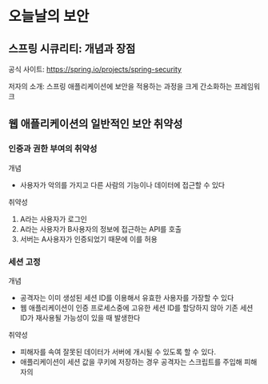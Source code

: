 # 오늘날의 보안
## 스프링 시큐리티: 개념과 장점
공식 사이트: https://spring.io/projects/spring-security

저자의 소개: 스프링 애플리케이션에 보안을 적용하는 과정을 크게 간소화하는 프레임워크

## 웹 애플리케이션의 일반적인 보안 취약성
### 인증과 권한 부여의 취약성
개념
- 사용자가 악의를 가지고 다른 사람의 기능이나 데이터에 접근할 수 있다

취약성
1. A라는 사용자가 로그인
2. A라는 사용자가 B사용자의 정보에 접근하는 API를 호출
3. 서버는 A사용자가 인증되었기 때문에 이를 허용

### 세션 고정
개념
- 공격자는 이미 생성된 세션 ID를 이용해서 유효한 사용자를 가장할 수 있다
- 웹 애플리케이션이 인증 프로세스중에 고유한 세션 ID를 할당하지 않아 기존 세션 ID가 재사용될 가능성이 있을 때 발생한다

취약성
- 피해자를 속여 잘못된 데이터가 서버에 개시될 수 있도록 할 수 있다.
- 애플리케이션이 세션 값을 쿠키에 저장하는 경우 공격자는 스크립트를 주입해 피해자의 